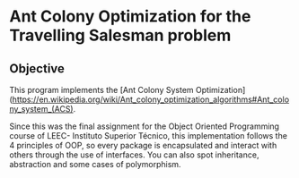# Ant Colony Optimization for the Travelling Salesman problem

## Objective
This program implements the [Ant Colony System Optimization](https://en.wikipedia.org/wiki/Ant_colony_optimization_algorithms#Ant_colony_system_(ACS).

Since this was the final assignment for the Object Oriented Programming course of LEEC- Instituto Superior Técnico, this implementation follows the 4 principles of OOP, so every package is encapsulated and interact with others through the use of interfaces. You can also spot inheritance, abstraction and some cases of polymorphism.

